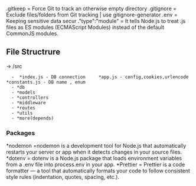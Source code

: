 .gitkeep =	Force Git to track an otherwise empty directory
.gitignore = Exclude files/folders from Git tracking | use gitignore-generator
.env = Keeping sensitive data secur
."type":"module" =  It tells Node.js to treat .js files as ES modules (ECMAScript Modules) instead of the default CommonJS modules.



## File Structrure ##

-> /src
      
      -  *index.js - DB connection     *app.js - config,cookies,urlencode      *constants.js - DB name , enum
      - *db
      - *models
      - *controllers
      - *middleware
      - *routes
      - *utils
      - *more(depends)




### Packages ###

*nodemon =nodemon is a development tool for Node.js that automatically restarts your server or app when it detects changes in your source files.
*dotenv = dotenv is a Node.js package that loads environment variables from a .env file into process.env in your app.
*Prettier = Prettier is a code formatter — a tool that automatically formats your code to follow consistent style rules (indentation, quotes, spacing, etc.).